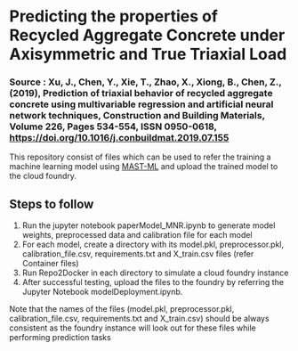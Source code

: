 # Predicting the properties of Recycled Aggregate Concrete under Axisymmetric and True Triaxial Load

### Source : Xu, J., Chen, Y., Xie, T., Zhao, X., Xiong, B., Chen, Z., (2019), Prediction of triaxial behavior of recycled aggregate concrete using multivariable regression and artificial neural network techniques, Construction and Building Materials, Volume 226, Pages 534-554, ISSN 0950-0618, https://doi.org/10.1016/j.conbuildmat.2019.07.155


This repository consist of files which can be used to refer the training a machine learning model using [MAST-ML](https://github.com/uw-cmg/MAST-ML) and upload the trained model to the cloud foundry.

## Steps to follow

1. Run the jupyter notebook paperModel_MNR.ipynb to generate model weights, preprocessed data and calibration file for each model
2. For each model, create a directory with its model.pkl, preprocessor.pkl, calibration_file.csv, requirements.txt and X_train.csv files (refer Container files)
3. Run Repo2Docker in each directory to simulate a cloud foundry instance
4. After successful testing, upload the files to the foundry by referring the Jupyter Notebook modelDeployment.ipynb.

Note that the names of the files (model.pkl, preprocessor.pkl, calibration_file.csv, requirements.txt and X_train.csv) should be always consistent as the foundry instance will look out for these files while performing prediction tasks

